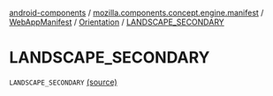 [android-components](../../../index.md) / [mozilla.components.concept.engine.manifest](../../index.md) / [WebAppManifest](../index.md) / [Orientation](index.md) / [LANDSCAPE_SECONDARY](./-l-a-n-d-s-c-a-p-e_-s-e-c-o-n-d-a-r-y.md)

# LANDSCAPE_SECONDARY

`LANDSCAPE_SECONDARY` [(source)](https://github.com/mozilla-mobile/android-components/blob/master/components/concept/engine/src/main/java/mozilla/components/concept/engine/manifest/WebAppManifest.kt#L135)